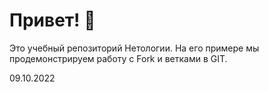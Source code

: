 # Привет! 👋

Это учебный репозиторий Нетологии.
На его примере мы продемонстрируем работу с Fork и ветками в GIT. 

09.10.2022